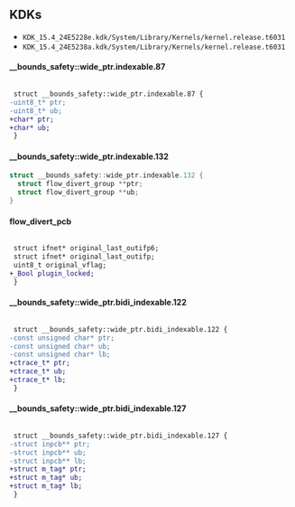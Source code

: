 ## KDKs

- `KDK_15.4_24E5228e.kdk/System/Library/Kernels/kernel.release.t6031`
- `KDK_15.4_24E5238a.kdk/System/Library/Kernels/kernel.release.t6031`

#### __bounds_safety::wide_ptr.indexable.87

```diff

 struct __bounds_safety::wide_ptr.indexable.87 {
-uint8_t* ptr;	
-uint8_t* ub;	
+char* ptr;	
+char* ub;	
 }

```
#### __bounds_safety::wide_ptr.indexable.132

```c
struct __bounds_safety::wide_ptr.indexable.132 {
  struct flow_divert_group **ptr;
  struct flow_divert_group **ub;
}

```
#### flow_divert_pcb

```diff

 struct ifnet* original_last_outifp6;	
 struct ifnet* original_last_outifp;	
 uint8_t original_vflag;	
+_Bool plugin_locked;	
 }

```
#### __bounds_safety::wide_ptr.bidi_indexable.122

```diff

 struct __bounds_safety::wide_ptr.bidi_indexable.122 {
-const unsigned char* ptr;	
-const unsigned char* ub;	
-const unsigned char* lb;	
+ctrace_t* ptr;	
+ctrace_t* ub;	
+ctrace_t* lb;	
 }

```
#### __bounds_safety::wide_ptr.bidi_indexable.127

```diff

 struct __bounds_safety::wide_ptr.bidi_indexable.127 {
-struct inpcb** ptr;	
-struct inpcb** ub;	
-struct inpcb** lb;	
+struct m_tag* ptr;	
+struct m_tag* ub;	
+struct m_tag* lb;	
 }

```
